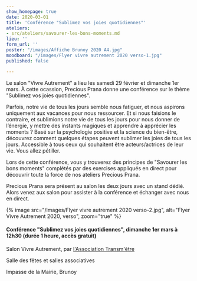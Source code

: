 ```yaml
---
show_homepage: true
date: 2020-03-01
title: 'Conférence "Sublimez vos joies quotidiennes"'
ateliers:
- src/ateliers/savourer-les-bons-moments.md
lieu: ''
form_url: ''
poster: "/images/Affiche Brunoy 2020 A4.jpg"
moodboard: "/images/Flyer vivre autrement 2020 verso-1.jpg"
published: false

---
```

Le salon "Vivre Autrement" a lieu les samedi 29 février et dimanche 1er mars. À cette ocassion, Precious Prana donne une conférence sur le thème "Sublimez vos joies quotidiennes".

Parfois, notre vie de tous les jours semble nous fatiguer, et nous aspirons uniquement aux vacances pour nous ressourcer. Et si nous faisions le contraire, et sublimions notre vie de tous les jours pour nous donner de l’énergie, y mettre des instants magiques et apprendre à apprécier les moments ? Basé sur la psychologie positive et la science du bien-être, découvrez comment quelques étapes peuvent sublimer les joies de tous les jours. Accessible à tous ceux qui souhaitent être acteurs/actrices de leur vie. Vous allez pétiller.

Lors de cette conférence, vous y trouverez des principes de "Savourer les bons moments" complétés par des exercises appliqués en direct pour découvrir toute la force de nos ateliers Precious Prana.

Precious Prana sera présent au salon les deux jours avec un stand dédié. Alors venez aux salon pour assister à la conférence et échanger avec nous en direct.

{% image src="/images/Flyer vivre autrement 2020 verso-2.jpg", alt="Flyer Vivre Autrement 2020, verso", zoom="true" %}


#### **Conférence "Sublimez vos joies quotidiennes", dimanche 1er mars à 12h30 (durée 1 heure, accès gratuit)**

Salon Vivre Autrement, par [l'Association Transm'être](https://assotransmetre.fr/programme-salon-vivre-autrement-brunoy-2020/)

Salle des fêtes et salles associatives

Impasse de la Mairie, Brunoy